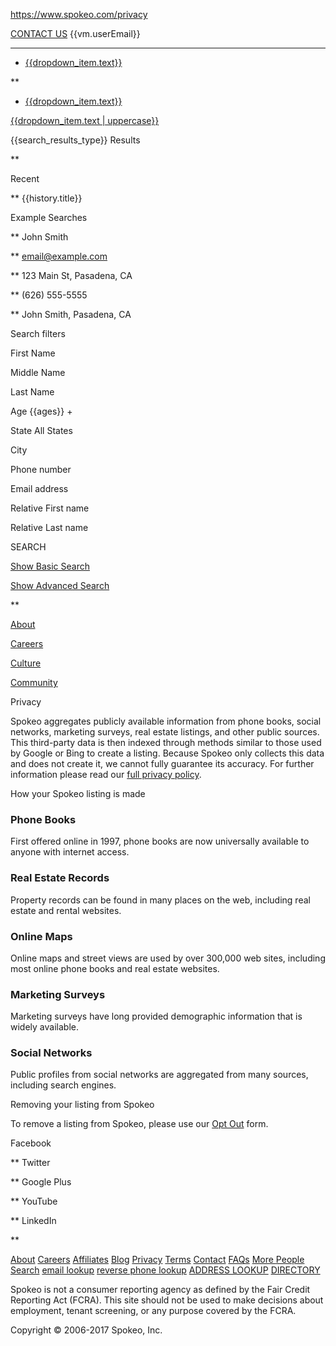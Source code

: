 https://www.spokeo.com/privacy

<a href="/" class="header_logo"></a>

<a href="/contact" class="button light_link_button header_action">CONTACT US</a>
<span class="desktop_header_action"> </span>
{{vm.userEmail}}

** **
-   <a href="" class="dropdown_menu_item"><em></em> {{dropdown_item.text}}</a>

**
-   <a href="" class="dropdown_menu_item"><em></em> {{dropdown_item.text}}</a>

<a href="" class="button header_action light_link_button">{{dropdown_item.text | uppercase}}</a>

{{search\_results\_type}} Results

** <span ng_bind_html="result.modified"></span>

Recent

** {{history.title}}

Example Searches

** John Smith

** email@example.com

** 123 Main St, Pasadena, CA

** (626) 555-5555

** John Smith, Pasadena, CA

Search filters

First Name

Middle Name

Last Name

Age
{{ages}} <span ng_if="$index == 4">+</span>

State
All States

City

Phone number

Email address

Relative First name

Relative Last name

SEARCH

<a href="" class="advanced_search_link">Show Basic Search</a>

<a href="" class="advanced_search_link">Show Advanced Search</a>

**

<a href="/about" class="navigation_link_text">About</a>

<a href="/careers" class="navigation_link_text">Careers</a>

<a href="/culture" class="navigation_link_text">Culture</a>

<a href="http://community.spokeo.com" class="navigation_link_text">Community</a>

Privacy

Spokeo aggregates publicly available information from phone books, social networks, marketing surveys, real estate listings, and other public sources. This third-party data is then indexed through methods similar to those used by Google or Bing to create a listing. Because Spokeo only collects this data and does not create it, we cannot fully guarantee its accuracy. For further information please read our [full privacy policy](/privacy/terms).

How your Spokeo listing is made

### Phone Books

First offered online in 1997, phone books are now universally available to anyone with internet access.

### Real Estate Records

Property records can be found in many places on the web, including real estate and rental websites.

### Online Maps

Online maps and street views are used by over 300,000 web sites, including most online phone books and real estate websites.

### Marketing Surveys

Marketing surveys have long provided demographic information that is widely available.

### Social Networks

Public profiles from social networks are aggregated from many sources, including search engines.

Removing your listing from Spokeo

To remove a listing from Spokeo, please use our [Opt Out](/opt_out/new) form.

<a href="https://www.facebook.com/Spokeo" class="app_nav_social facebook tooltip_parent"></a>
Facebook

** <a href="https://twitter.com/spokeo" class="app_nav_social twitter tooltip_parent"></a>
Twitter

** <a href="https://plus.google.com/+spokeo/posts" class="app_nav_social googleplus tooltip_parent"></a>
Google Plus

** <a href="https://www.youtube.com/user/spokeo" class="app_nav_social youtube tooltip_parent"></a>
YouTube

** <a href="https://www.linkedin.com/company/spokeo" class="app_nav_social linkedin tooltip_parent"></a>
LinkedIn

**

<a href="/about" class="app_nav_link">About</a> <a href="/careers" class="app_nav_link">Careers</a> <a href="https://www.spokeoaffiliates.com" class="app_nav_link">Affiliates</a> <a href="/blog" class="app_nav_link">Blog</a> <a href="/privacy" class="app_nav_link">Privacy</a> <a href="/terms-of-use" class="app_nav_link">Terms</a> <a href="/contact" class="app_nav_link">Contact</a> <a href="/faqs" class="app_nav_link">FAQs</a> <a href="" class="app_nav_link">More <em></em></a>
<a href="/" class="app_nav_link">People Search</a> <a href="/email-search" class="app_nav_link">email lookup</a> <a href="/reverse-phone-lookup" class="app_nav_link">reverse phone lookup</a> <a href="/reverse-address-search" class="app_nav_link">ADDRESS LOOKUP</a> <a href="/directory" class="app_nav_link">DIRECTORY</a>

Spokeo is not a consumer reporting agency as defined by the Fair Credit Reporting Act (FCRA). This site should not be used to make decisions about employment, tenant screening, or any purpose covered by the FCRA.

Copyright © 2006-2017 Spokeo, Inc.


